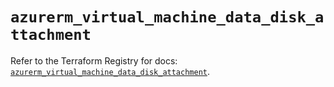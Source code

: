 # `azurerm_virtual_machine_data_disk_attachment`

Refer to the Terraform Registry for docs: [`azurerm_virtual_machine_data_disk_attachment`](https://registry.terraform.io/providers/hashicorp/azurerm/4.30.0/docs/resources/virtual_machine_data_disk_attachment).
